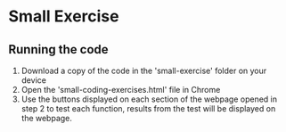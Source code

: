 # Small Exercise

## Running the code
1. Download a copy of the code in the 'small-exercise' folder on your device
2. Open the 'small-coding-exercises.html' file in Chrome
3. Use the buttons displayed on each section of the webpage opened in step 2 to test each function, results from the test will be displayed on the webpage.